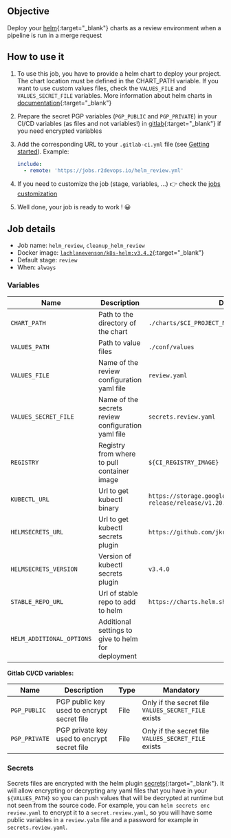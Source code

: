 ## Objective

Deploy your [helm](https://helm.sh/docs/intro/quickstart/){:target="_blank"} charts as a review environment when a pipeline is run in a merge request

## How to use it

1. To use this job, you have to provide a helm chart to deploy your project. The chart location must be defined in the CHART_PATH variable. If you want to use custom values files, check the `VALUES_FILE` and `VALUES_SECRET_FILE` variables. More information about helm charts in [documentation](https://helm.sh/docs/chart_template_guide/getting_started/){:target="_blank"}
2. Prepare the secret PGP variables (`PGP_PUBLIC` and `PGP_PRIVATE`) in your CI/CD variables (as files and not variables!) in [gitlab](https://docs.gitlab.com/12.10/ee/ci/variables/#via-the-ui){:target="_blank"} if you need encrypted variables
3. Add the corresponding URL to your `.gitlab-ci.yml` file (see [Getting
   started](/use-the-hub/)). Example:

    ```yaml
    include:
      - remote: 'https://jobs.r2devops.io/helm_review.yml'
    ```

4. If you need to customize the job (stage, variables, ...) 👉 check the [jobs
   customization](/use-the-hub/#jobs-customization)
5. Well done, your job is ready to work ! 😀

## Job details

* Job name: `helm_review`, `cleanup_helm_review`
* Docker image:
[`lachlanevenson/k8s-helm:v3.4.2`](https://hub.docker.com/r/lachlanevenson/k8s-helm/){:target="_blank"}
* Default stage: `review`
* When: `always`

### Variables

| Name | Description | Default | Mandatory |
| ---- | ----------- | ------- | --------- |
| `CHART_PATH` <img width=250/> | Path to the directory of the chart <img width=400/> | `./charts/$CI_PROJECT_NAME` | Yes |
| `VALUES_PATH` | Path to value files | `./conf/values` | Yes |
| `VALUES_FILE` | Name of the review configuration yaml file | `review.yaml` | Yes |
| `VALUES_SECRET_FILE` | Name of the secrets review configuration yaml file | `secrets.review.yaml` | Only if the secret file `VALUES_SECRET_FILE` exists |
| `REGISTRY` | Registry from where to pull container image | `${CI_REGISTRY_IMAGE}` |  Yes |
| `KUBECTL_URL` | Url to get kubectl binary | `https://storage.googleapis.com/kubernetes-release/release/v1.20.1/bin/linux/amd64/kubectl` | Yes |
| `HELMSECRETS_URL` | Url to get kubectl secrets plugin | `https://github.com/jkroepke/helm-secrets` | Yes |
| `HELMSECRETS_VERSION` | Version of kubectl secrets plugin | `v3.4.0` | Only if the secret file `VALUES_SECRET_FILE` exists |
| `STABLE_REPO_URL` | Url of stable repo to add to helm | `https://charts.helm.sh/stable` | Yes |
| `HELM_ADDITIONAL_OPTIONS` | Additional settings to give to helm for deployment | ` ` | No |

**Gitlab CI/CD variables:**

| Name | Description | Type | Mandatory |
| ---- | ----------- | ---- | --------- |
| `PGP_PUBLIC` | PGP public key used to encrypt secret file | File | Only if the secret file `VALUES_SECRET_FILE` exists |
| `PGP_PRIVATE` | PGP private key used to encrypt secret file | File | Only if the secret file `VALUES_SECRET_FILE` exists |

### Secrets

Secrets files are encrypted with the helm plugin [secrets](https://github.com/zendesk/helm-secrets){:target="_blank"}.
It will allow encrypting or decrypting any yaml files that you have in your `${VALUES_PATH}` so you can push values that will be decrypted at runtime but not seen from the source code.
For example, you can `helm secrets enc review.yaml` to encrypt it to a `secret.review.yaml`, so you will have some public variables in a `review.yalm` file and a password for example in `secrets.review.yaml`.
